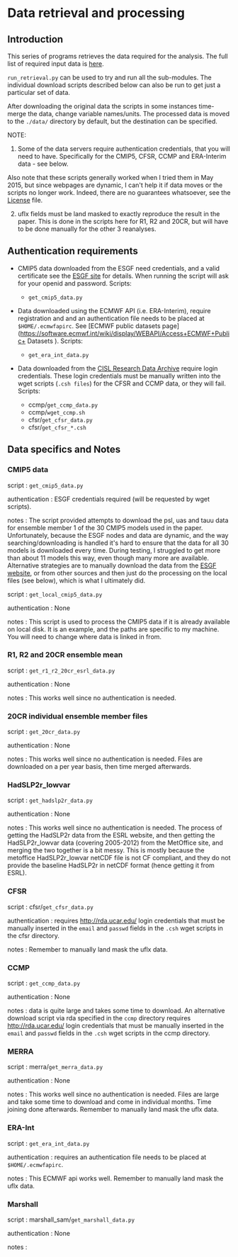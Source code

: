 Data retrieval and processing
=============================

Introduction
-------------

This series of programs retrieves the data required for the analysis. The full list
of required input data is [here](data/input_data_list.csv).

`run_retrieval.py` can be used to try and run all the sub-modules. The 
individual download scripts described below can also be run to get just a 
particular set of data. 

After downloading the original data the scripts in some instances time-merge the 
data, change variable names/units. The processed data is moved to the `./data/` 
directory by default, but the destination can be specified.

NOTE:

1) Some of the data servers require authentication credentials, that you will need to 
have. Specifically for the CMIP5, CFSR, CCMP and ERA-Interim data - see below.

Also note that these scripts generally worked when I tried them in May 2015, but 
since webpages are dynamic, I can't help it if data moves or the scripts no longer 
work. Indeed, there are no guarantees whatsoever, see the [License](../License) file.

2) uflx fields must be land masked to exactly reproduce the result in the paper. 
   This is done in the scripts here for R1, R2 and 20CR, but will have to be
   done manually for the other 3 reanalyses.

Authentication requirements
---------------------------

- CMIP5 data downloaded from the ESGF need credentials, and a valid certificate see 
  the [ESGF site](http://pcmdi9.llnl.gov/esgf-web-fe/) for details. When running 
  the script will ask for your openid and password. Scripts:
    - `get_cmip5_data.py`

- Data downloaded using the ECMWF API (i.e. ERA-Interim), require registration and
  and an authentication file needs to be placed at ` $HOME/.ecmwfapirc`. See 
 [ECMWF public datasets page]
(https://software.ecmwf.int/wiki/display/WEBAPI/Access+ECMWF+Public+
Datasets ). Scripts:
    - `get_era_int_data.py`


- Data downloaded from the [CISL Research Data Archive](http://rda.ucar.edu/)
  require login credentials. These login credentials must be manually written into 
  the wget scripts (`.csh files`) for the CFSR and CCMP data, or they will fail. 
  Scripts:
    - ccmp/`get_ccmp_data.py`
    - ccmp/`wget_ccmp.sh`
    - cfsr/`get_cfsr_data.py`
    - cfsr/`get_cfsr_*.csh`

Data specifics and Notes
-------------------------

### CMIP5 data
script : `get_cmip5_data.py`

authentication : ESGF credentials required (will be requested by wget scripts).

notes : The script provided attempts to download the psl, uas and tauu data for
        ensemble member 1 of the 30 CMIP5 models used in the paper. Unfortunately,
        because the ESGF nodes and data are dynamic, and the way 
        searching/downloading is handled it's hard to ensure that the data for all 
        30 models is downloaded every time. During testing, I struggled to get more 
        than about 11 models this way, even though many more are available. 
        Alternative strategies are to manually download the data from the [ESGF
        website](http://pcmdi9.llnl.gov/esgf-web-fe/), or from other sources and 
        then just do the processing on the local files (see below), which is what
        I ultimately did.
        
script : `get_local_cmip5_data.py`

authentication : None

notes : This script is used to process the CMIP5 data if it is already available on 
        local disk. It is an example, and the paths are specific to my machine. You 
        will need to change where data is linked in from.       
        
### R1, R2 and 20CR ensemble mean
script : `get_r1_r2_20cr_esrl_data.py`

authentication : None

notes : This works well since no authentication is needed. 
        
### 20CR individual ensemble member files
script : `get_20cr_data.py`

authentication : None

notes : This works well since no authentication is needed. Files are downloaded on 
a per year basis, then time merged afterwards.

### HadSLP2r_lowvar
script : `get_hadslp2r_data.py`

authentication : None

notes : This works well since no authentication is needed. The process of getting 
        the HadSLP2r data from the ESRL website, and then getting the 
        HadSLP2r_lowvar data (covering 2005-2012) from the MetOffice site, and 
        merging the two together is a bit messy. This is mostly because the 
        metoffice HadSLP2r_lowvar netCDF file is not CF compliant, and they do not 
        provide the baseline HadSLP2r in netCDF format (hence getting it from ESRL).
        
### CFSR
script : cfsr/`get_cfsr_data.py`

authentication : requires http://rda.ucar.edu/ login credentials that must be 
                 manually inserted in the `email` and `passwd` fields in the `.csh` 
                 wget scripts in the cfsr directory.

notes : Remember to manually land mask the uflx data.

### CCMP
script : `get_ccmp_data.py`

authentication : None

notes : data is quite large and takes some time to download. An alternative download
        script via rda specified in the `ccmp` directory requires 
        http://rda.ucar.edu/ login credentials that must be 
        manually inserted in the `email` and `passwd` fields in the `.csh` 
        wget scripts in the ccmp directory.

### MERRA
script : merra/`get_merra_data.py`

authentication : None

notes : This works well since no authentication is needed. Files are large and take 
some time to download and come in individual months. Time joining done afterwards.
Remember to manually land mask the uflx data.

### ERA-Int
script : `get_era_int_data.py`

authentication : requires an authentication file needs to be placed at ` 
                 $HOME/.ecmwfapirc`.

notes :  This ECMWF api works well. Remember to manually land mask the uflx data.

### Marshall
script : marshall_sam/`get_marshall_data.py`

authentication : None

notes : 